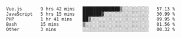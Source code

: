 <!--START_SECTION:waka-->

```text
Vue.js       9 hrs 42 mins   ██████████████▒░░░░░░░░░░   57.13 %
JavaScript   5 hrs 15 mins   ███████▓░░░░░░░░░░░░░░░░░   30.99 %
PHP          1 hr 41 mins    ██▒░░░░░░░░░░░░░░░░░░░░░░   09.95 %
Bash         15 mins         ▒░░░░░░░░░░░░░░░░░░░░░░░░   01.56 %
Other        3 mins          ░░░░░░░░░░░░░░░░░░░░░░░░░   00.32 %
```

<!--END_SECTION:waka-->
